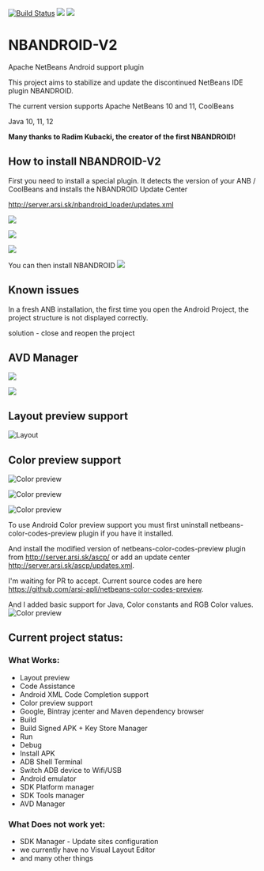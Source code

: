 [![Build Status](https://travis-ci.org/NBANDROIDTEAM/NBANDROID-V2.svg?branch=master)](https://travis-ci.org/NBANDROIDTEAM/NBANDROID-V2)
![](http://server.arsi.sk:8080/hit/counter.svg)
![](http://server.arsi.sk:8080/hit/current.svg)

# NBANDROID-V2
Apache NetBeans Android support plugin

This project aims to stabilize and update the discontinued NetBeans IDE plugin NBANDROID.

The current version supports Apache NetBeans 10 and 11, CoolBeans

Java 10, 11, 12

**Many thanks to Radim Kubacki, the creator of the first NBANDROID!**</br>

## How to install NBANDROID-V2

First you need to install a special plugin. It detects the version of your ANB / CoolBeans and installs the NBANDROID Update Center

http://server.arsi.sk/nbandroid_loader/updates.xml

![](https://user-images.githubusercontent.com/22594510/56475800-cf253800-648d-11e9-8ff9-7912460ecfad.png)

![](https://user-images.githubusercontent.com/22594510/56475807-ed8b3380-648d-11e9-80c7-d40fbfed842a.png)

![](https://user-images.githubusercontent.com/22594510/56475731-bec08d80-648c-11e9-814c-6af46f1d406e.png)

You can then install NBANDROID
![](https://user-images.githubusercontent.com/22594510/56475757-1c54da00-648d-11e9-8eb0-fec1e5505826.png)

## Known issues

In a fresh ANB installation, the first time you open the Android Project, the project structure is not displayed correctly.

solution - close and reopen the project

## AVD Manager
![](https://user-images.githubusercontent.com/22594510/56445471-b259fa80-62fd-11e9-838e-ee6625081369.png)

![](https://user-images.githubusercontent.com/22594510/56473325-0f72bf00-646a-11e9-83a2-c755c7f743e2.png)

## Layout preview support
![Layout](https://user-images.githubusercontent.com/22594510/52371231-433a6d00-2a55-11e9-87d6-8ee9246c4168.png)

## Color preview support
![Color preview](https://user-images.githubusercontent.com/22594510/50722224-20224380-10cc-11e9-8a0a-90e2106b3c9d.png)

![Color preview](https://user-images.githubusercontent.com/22594510/50724036-f9253b00-10e6-11e9-92d0-c092ec9ed1f4.png)

![Color preview](https://user-images.githubusercontent.com/22594510/50724463-30e3b100-10ee-11e9-8d71-97dd83a3a357.png)

To use Android Color preview support you must first uninstall netbeans-color-codes-preview plugin if you have it installed.

And install the modified version of netbeans-color-codes-preview plugin from http://server.arsi.sk/ascp/ or add an update center 
http://server.arsi.sk/ascp/updates.xml. 

I'm waiting for PR to accept. Current source codes are here https://github.com/arsi-apli/netbeans-color-codes-preview. 

And I added basic support for Java, Color constants and RGB Color values.
![Color preview](https://user-images.githubusercontent.com/22594510/50656806-ab98b900-0f94-11e9-9d14-890c3303c7b7.png)


## Current project status:
### What Works:
* Layout preview
* Code Assistance
* Android XML Code Completion support
* Color preview support
* Google, Bintray jcenter and Maven dependency browser
* Build
* Build Signed APK + Key Store Manager
* Run
* Debug
* Install APK
* ADB Shell Terminal
* Switch ADB device to Wifi/USB
* Android emulator
* SDK Platform manager
* SDK Tools manager
* AVD Manager

### What Does not work yet:
* SDK Manager - Update sites configuration
* we currently have no Visual Layout Editor 
* and many other things

